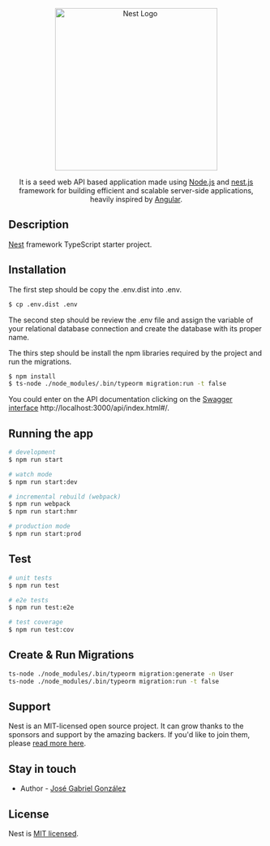 <p align="center">
  <a href="http://nestjs.com/" target="blank"><img src="https://nestjs.com/img/logo_text.svg" width="320" alt="Nest Logo" /></a>
</p>

[travis-image]: https://api.travis-ci.org/nestjs/nest.svg?branch=master
[travis-url]: https://travis-ci.org/nestjs/nest
[linux-image]: https://img.shields.io/travis/nestjs/nest/master.svg?label=linux
[linux-url]: https://travis-ci.org/nestjs/nest
  
  <p align="center">It is a seed web API based application made using <a href="http://nodejs.org" target="blank">Node.js</a> and <a href="https://nestjs.com">nest.js</a> framework for building efficient and scalable server-side applications, heavily inspired by <a href="https://angular.io" target="blank">Angular</a>.</p>

## Description

[Nest](https://github.com/nestjs/nest) framework TypeScript starter project.

## Installation

The first step should be copy the .env.dist into .env.

```bash
$ cp .env.dist .env
```

The second step should be review the .env file and assign the variable of your relational database connection and create the database with its proper name.

The thirs step should be install the npm libraries required by the project and run the migrations.

```bash
$ npm install
$ ts-node ./node_modules/.bin/typeorm migration:run -t false
```

You could enter on the API documentation clicking on the [Swagger interface](http://localhost:3000/api/index.html#/) http://localhost:3000/api/index.html#/.

## Running the app

```bash
# development
$ npm run start

# watch mode
$ npm run start:dev

# incremental rebuild (webpack)
$ npm run webpack
$ npm run start:hmr

# production mode
$ npm run start:prod
```

## Test

```bash
# unit tests
$ npm run test

# e2e tests
$ npm run test:e2e

# test coverage
$ npm run test:cov
```
## Create & Run Migrations

```sh
ts-node ./node_modules/.bin/typeorm migration:generate -n User
ts-node ./node_modules/.bin/typeorm migration:run -t false
````

## Support

Nest is an MIT-licensed open source project. It can grow thanks to the sponsors and support by the amazing backers. If you'd like to join them, please [read more here](https://docs.nestjs.com/support).

## Stay in touch

- Author - [José Gabriel González](https://github.com/sinner)

## License

  Nest is [MIT licensed](LICENSE).
